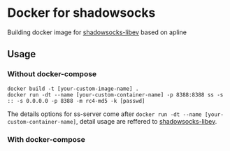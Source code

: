 # Docker for shadowsocks

Building docker image for [shadowsocks-libev](https://github.com/shadowsocks/shadowsocks-libev) based on apline

## Usage

### Without docker-compose

```
docker build -t [your-custom-image-name] .
docker run -dt --name [your-custom-container-name] -p 8388:8388 ss -s :: -s 0.0.0.0 -p 8388 -m rc4-md5 -k [passwd] 
```
The details options for ss-server come after `docker run -dt --name [your-custom-container-name]`, detail usage are reffered to [shadowsocks-libev](https://github.com/shadowsocks/shadowsocks-libev).

### With docker-compose

